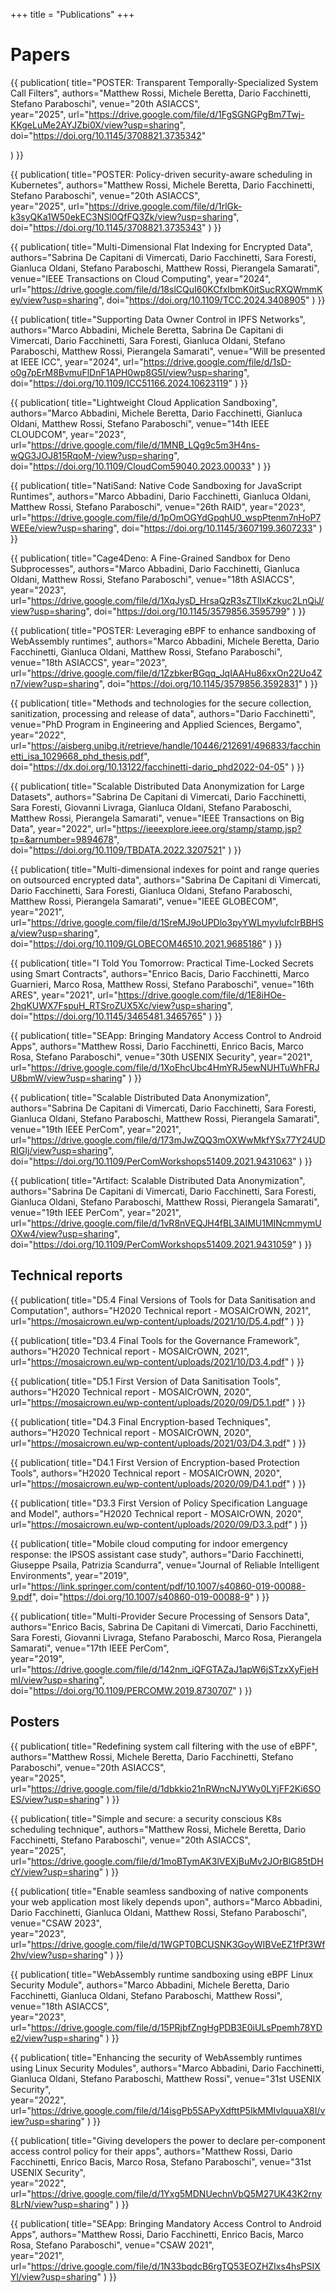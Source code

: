 +++
title = "Publications"
+++

# Papers

{{ 
publication(
	title="POSTER: Transparent Temporally-Specialized System Call Filters",
	authors="Matthew Rossi, Michele Beretta, Dario Facchinetti, Stefano Paraboschi",
	venue="20th ASIACCS",	
	year="2025",
	url="https://drive.google.com/file/d/1FgSGNGPgBm7Twj-KKgeLuMe2AYJZbi0X/view?usp=sharing",
    doi="https://doi.org/10.1145/3708821.3735342"
	
)
}}

{{ 
publication(
	title="POSTER: Policy-driven security-aware scheduling in Kubernetes",
	authors="Matthew Rossi, Michele Beretta, Dario Facchinetti, Stefano Paraboschi",
	venue="20th ASIACCS",	
	year="2025",
	url="https://drive.google.com/file/d/1rlGk-k3syQKa1W50ekEC3NSl0QfFQ3Zk/view?usp=sharing",
	doi="https://doi.org/10.1145/3708821.3735343"
)
}}

{{ 
publication(
	title="Multi-Dimensional Flat Indexing for Encrypted Data",
	authors="Sabrina De Capitani di Vimercati, Dario Facchinetti, Sara Foresti, Gianluca Oldani, Stefano Paraboschi, Matthew Rossi, Pierangela Samarati",
	venue="IEEE Transactions on Cloud Computing",
	year="2024",
	url="https://drive.google.com/file/d/18slCQuI60KCfxIbmK0itSucRXQWmmKey/view?usp=sharing",
	doi="https://doi.org/10.1109/TCC.2024.3408905"
)
}}

{{ 
publication(
	title="Supporting Data Owner Control in IPFS Networks",
	authors="Marco Abbadini, Michele Beretta, Sabrina De Capitani di Vimercati, Dario Facchinetti, Sara Foresti, Gianluca Oldani, Stefano Paraboschi, Matthew Rossi, Pierangela Samarati",
	venue="Will be presented at IEEE ICC",
	year="2024",
	url="https://drive.google.com/file/d/1sD-o0g7pErM8BvmuFlDnF1APH0wp8G5I/view?usp=sharing",
	doi="https://doi.org/10.1109/ICC51166.2024.10623119"
)
}}

{{ 
publication(
	title="Lightweight Cloud Application Sandboxing",
	authors="Marco Abbadini, Michele Beretta, Dario Facchinetti, Gianluca Oldani, Matthew Rossi, Stefano Paraboschi",
	venue="14th IEEE CLOUDCOM",
	year="2023",
	url="https://drive.google.com/file/d/1MNB_LQg9c5m3H4ns-wQG3JOJ815RqoM-/view?usp=sharing",
	doi="https://doi.org/10.1109/CloudCom59040.2023.00033"
)
}}

{{ 
publication(
	title="NatiSand: Native Code Sandboxing for JavaScript Runtimes",
	authors="Marco Abbadini, Dario Facchinetti, Gianluca Oldani, Matthew Rossi, Stefano Paraboschi",
	venue="26th RAID",
	year="2023",
	url="https://drive.google.com/file/d/1pOmOGYdGpqhU0_wspPtenm7nHoP7WEEe/view?usp=sharing",
	doi="https://doi.org/10.1145/3607199.3607233"
)
}}

{{ 
publication(
	title="Cage4Deno: A Fine-Grained Sandbox for Deno Subprocesses",
	authors="Marco Abbadini, Dario Facchinetti, Gianluca Oldani, Matthew Rossi, Stefano Paraboschi",
	venue="18th ASIACCS",
	year="2023",
	url="https://drive.google.com/file/d/1XqJysD_HrsaQzR3sZTllxKzkuc2LnQiJ/view?usp=sharing",
	doi="https://doi.org/10.1145/3579856.3595799"
)
}}

{{ 
publication(
	title="POSTER: Leveraging eBPF to enhance sandboxing of WebAssembly runtimes",
	authors="Marco Abbadini, Michele Beretta, Dario Facchinetti, Gianluca Oldani, Matthew Rossi, Stefano Paraboschi",
	venue="18th ASIACCS",
	year="2023",
	url="https://drive.google.com/file/d/1ZzbkerBGqq_JqIAAHu86xxOn22Uo4Zn7/view?usp=sharing",
	doi="https://doi.org/10.1145/3579856.3592831"
)
}}

{{ 
publication(
	title="Methods and technologies for the secure collection, sanitization, processing and release of data",
	authors="Dario Facchinetti",
	venue="PhD Program in Engineering and Applied Sciences, Bergamo",	
	year="2022",
	url="https://aisberg.unibg.it/retrieve/handle/10446/212691/496833/facchinetti_isa_1029668_phd_thesis.pdf",
	doi="https://dx.doi.org/10.13122/facchinetti-dario_phd2022-04-05"
)
}}

{{ 
publication(
	title="Scalable Distributed Data Anonymization for Large Datasets",
	authors="Sabrina De Capitani di Vimercati, Dario Facchinetti, Sara Foresti, Giovanni Livraga, Gianluca Oldani, Stefano Paraboschi, Matthew Rossi, Pierangela Samarati",
	venue="IEEE Transactions on Big Data",
	year="2022",
	url="https://ieeexplore.ieee.org/stamp/stamp.jsp?tp=&arnumber=9894678",
	doi="https://doi.org/10.1109/TBDATA.2022.3207521"
)
}}

{{ 
publication(
	title="Multi-dimensional indexes for point and range queries on outsourced encrypted data",
	authors="Sabrina De Capitani di Vimercati, Dario Facchinetti, Sara Foresti, Gianluca Oldani, Stefano Paraboschi, Matthew Rossi, Pierangela Samarati",
	venue="IEEE GLOBECOM",
	year="2021",
	url="https://drive.google.com/file/d/1SreMJ9oUPDlo3pyYWLmyvlufclrBBHSa/view?usp=sharing",
	doi="https://doi.org/10.1109/GLOBECOM46510.2021.9685186"
)
}}

{{ 
publication(
	title="I Told You Tomorrow: Practical Time-Locked Secrets using Smart Contracts",
	authors="Enrico Bacis, Dario Facchinetti, Marco Guarnieri, Marco Rosa, Matthew Rossi, Stefano Paraboschi",
	venue="16th ARES",
	year="2021",
	url="https://drive.google.com/file/d/1E8iHOe-2hqKUWX7FspuH_RTSroZUX5Xc/view?usp=sharing",
	doi="https://doi.org/10.1145/3465481.3465765"
)
}}

{{ 
publication(
	title="SEApp: Bringing Mandatory Access Control to Android Apps",
	authors="Matthew Rossi, Dario Facchinetti, Enrico Bacis, Marco Rosa, Stefano Paraboschi",
	venue="30th USENIX Security",
	year="2021",
	url="https://drive.google.com/file/d/1XoEhcUbc4HmYRJ5ewNUHTuWhFRJU8bmW/view?usp=sharing"
)
}}

{{ 
publication(
	title="Scalable Distributed Data Anonymization",
	authors="Sabrina De Capitani di Vimercati, Dario Facchinetti, Sara Foresti, Gianluca Oldani, Stefano Paraboschi, Matthew Rossi, Pierangela Samarati",
	venue="19th IEEE PerCom",
	year="2021",
	url="https://drive.google.com/file/d/173mJwZQQ3mOXWwMkfYSx77Y24UDRIGIj/view?usp=sharing",
	doi="https://doi.org/10.1109/PerComWorkshops51409.2021.9431063"
)
}}

{{ 
publication(
	title="Artifact: Scalable Distributed Data Anonymization",
	authors="Sabrina De Capitani di Vimercati, Dario Facchinetti, Sara Foresti, Gianluca Oldani, Stefano Paraboschi, Matthew Rossi, Pierangela Samarati",
	venue="19th IEEE PerCom",
	year="2021",
	url="https://drive.google.com/file/d/1vR8nVEQJH4fBL3AIMU1MINcmmymUOXw4/view?usp=sharing",
	doi="https://doi.org/10.1109/PerComWorkshops51409.2021.9431059"
)
}}

## Technical reports

{{ 
publication(
	title="D5.4 Final Versions of Tools for Data Sanitisation and Computation",
	authors="H2020 Technical report - MOSAICrOWN, 2021",	
	url="https://mosaicrown.eu/wp-content/uploads/2021/10/D5.4.pdf"
)
}}

{{ 
publication(
	title="D3.4 Final Tools for the Governance Framework",
	authors="H2020 Technical report - MOSAICrOWN, 2021",	
	url="https://mosaicrown.eu/wp-content/uploads/2021/10/D3.4.pdf"
)
}}

{{ 
publication(
	title="D5.1 First Version of Data Sanitisation Tools",
	authors="H2020 Technical report - MOSAICrOWN, 2020",	
	url="https://mosaicrown.eu/wp-content/uploads/2020/09/D5.1.pdf"
)
}}

{{ 
publication(
	title="D4.3 Final Encryption-based Techniques",
	authors="H2020 Technical report - MOSAICrOWN, 2020",	
	url="https://mosaicrown.eu/wp-content/uploads/2021/03/D4.3.pdf"
)
}}

{{ 
publication(
	title="D4.1 First Version of Encryption-based Protection Tools",
	authors="H2020 Technical report - MOSAICrOWN, 2020",	
	url="https://mosaicrown.eu/wp-content/uploads/2020/09/D4.1.pdf"
)
}}

{{ 
publication(
	title="D3.3 First Version of Policy Specification Language and Model",
	authors="H2020 Technical report - MOSAICrOWN, 2020",	
	url="https://mosaicrown.eu/wp-content/uploads/2020/09/D3.3.pdf"
)
}}

{{ 
publication(
	title="Mobile cloud computing for indoor emergency response: the IPSOS assistant case study",
	authors="Dario Facchinetti, Giuseppe Psaila, Patrizia Scandurra",
	venue="Journal of Reliable Intelligent Environments",
	year="2019",
	url="https://link.springer.com/content/pdf/10.1007/s40860-019-00088-9.pdf",
	doi="https://doi.org/10.1007/s40860-019-00088-9"
)
}}

{{ 
publication(
	title="Multi-Provider Secure Processing of Sensors Data",
	authors="Enrico Bacis, Sabrina De Capitani di Vimercati, Dario Facchinetti, Sara Foresti, Giovanni Livraga, Stefano Paraboschi, Marco Rosa, Pierangela Samarati",
	venue="17th IEEE PerCom",	
	year="2019",
	url="https://drive.google.com/file/d/142nm_iQFGTAZaJ1apW6jSTzxXyFjeHmI/view?usp=sharing",
	doi="https://doi.org/10.1109/PERCOMW.2019.8730707"
)
}}

## Posters

{{ 
publication(
	title="Redefining system call filtering with the use of eBPF",
	authors="Matthew Rossi, Michele Beretta, Dario Facchinetti, Stefano Paraboschi",
	venue="20th ASIACCS",	
	year="2025",
	url="https://drive.google.com/file/d/1dbkkio21nRWncNJYWy0LYjFF2Ki6SOES/view?usp=sharing"
)
}}

{{ 
publication(
	title="Simple and secure: a security conscious K8s scheduling technique",
	authors="Matthew Rossi, Michele Beretta, Dario Facchinetti, Stefano Paraboschi",
	venue="20th ASIACCS",	
	year="2025",
	url="https://drive.google.com/file/d/1moBTymAK3lVEXjBuMv2JOrBlG85tDHcY/view?usp=sharing"
)
}}

{{ 
publication(
	title="Enable seamless sandboxing of native components your web application most likely depends upon",
	authors="Marco Abbadini, Dario Facchinetti, Gianluca Oldani, Matthew Rossi, Stefano Paraboschi",
	venue="CSAW 2023",	
	year="2023",
	url="https://drive.google.com/file/d/1WGPT0BCUSNK3GoyWIBVeEZ1fPf3Wf2hv/view?usp=sharing"
)
}}

{{ 
publication(
	title="WebAssembly runtime sandboxing using eBPF Linux Security Module",
	authors="Marco Abbadini, Michele Beretta, Dario Facchinetti, Gianluca Oldani, Stefano Paraboschi, Matthew Rossi",
	venue="18th ASIACCS",	
	year="2023",
	url="https://drive.google.com/file/d/15PRjbfZngHgPDB3E0iULsPpemh78YDe2/view?usp=sharing"
)
}}

{{ 
publication(
	title="Enhancing the security of WebAssembly runtimes using Linux Security Modules",
	authors="Marco Abbadini, Dario Facchinetti, Gianluca Oldani, Stefano Paraboschi, Matthew Rossi",
	venue="31st USENIX Security",	
	year="2022",
	url="https://drive.google.com/file/d/14isgPb5SAPyXdfttP5IkMMIvlquuaX8I/view?usp=sharing"
)
}}

{{ 
publication(
	title="Giving developers the power to declare per-component access control policy for their apps",
	authors="Matthew Rossi, Dario Facchinetti, Enrico Bacis, Marco Rosa, Stefano Paraboschi",
	venue="31st USENIX Security",	
	year="2022",
	url="https://drive.google.com/file/d/1Yxg5MDNUechnVbQ5M27UK43K2rny8LrN/view?usp=sharing"
)
}}

{{ 
publication(
	title="SEApp: Bringing Mandatory Access Control to Android Apps",
	authors="Matthew Rossi, Dario Facchinetti, Enrico Bacis, Marco Rosa, Stefano Paraboschi",
	venue="CSAW 2021",	
	year="2021",
	url="https://drive.google.com/file/d/1N33bqdcB6rgTQ53EOZHZIxs4hsPSIXYl/view?usp=sharing"
)
}}
